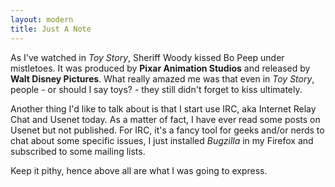 ```yaml
---
layout: modern
title: Just A Note
---
```


As I've watched in *Toy Story*, Sheriff Woody kissed Bo Peep under mistletoes. It was produced by **Pixar Animation Studios** and released by **Walt Disney Pictures**. What really amazed me was that even in *Toy Story*, people - or should I say toys? - they still didn't forget to kiss ultimately.

Another thing I'd like to talk about is that I start use IRC, aka Internet Relay Chat and Usenet today. As a matter of fact, I have ever read some posts on Usenet but not published. For IRC, it's a fancy tool for geeks and/or nerds to chat about some specific issues, I just installed *Bugzilla* in my Firefox and subscribed to some mailing lists.

Keep it pithy, hence above all are what I was going to express.